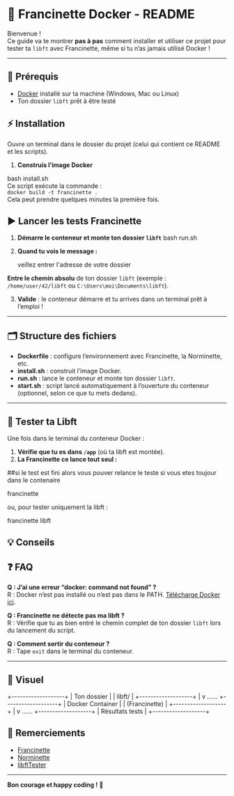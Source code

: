 # 🚀 Francinette Docker - README

Bienvenue !  
Ce guide va te montrer **pas à pas** comment installer et utiliser ce projet pour tester ta `libft` avec Francinette, même si tu n’as jamais utilisé Docker !

---

## 🧰 Prérequis

- [Docker](https://docs.docker.com/get-docker/) installé sur ta machine (Windows, Mac ou Linux)
- Ton dossier `libft` prêt à être testé

## ⚡️ Installation

Ouvre un terminal dans le dossier du projet (celui qui contient ce README et les scripts).

1. **Construis l’image Docker**


 bash install.sh  
Ce script exécute la commande :  
`docker build -t francinette .`  
  Cela peut prendre quelques minutes la première fois.

## ▶️ Lancer les tests Francinette
   
1. **Démarre le conteneur et monte ton dossier `libft`**
    bash run.sh
2. **Quand tu vois le message :**

    veillez entrer l'adresse de votre dossier

**Entre le chemin absolu** de ton dossier `libft` (exemple : `/home/user/42/libft` ou `C:\Users\moi\Documents\libft`).

3. **Valide** : le conteneur démarre et tu arrives dans un terminal prêt à l’emploi !

---

## 🗂️ Structure des fichiers

- **Dockerfile** : configure l’environnement avec Francinette, la Norminette, etc.
- **install.sh** : construit l’image Docker.
- **run.sh** : lance le conteneur et monte ton dossier `libft`.
- **start.sh** : script lancé automatiquement à l’ouverture du conteneur (optionnel, selon ce que tu mets dedans).

---

## 🧪 Tester ta Libft

Une fois dans le terminal du conteneur Docker :

1. **Vérifie que tu es dans `/app`** (où ta libft est montée).
2. **La Francinette ce lance tout seul :**

##si le test est fini alors vous pouver relance le teste si vous etes toujour dans le contenaire 

  francinette


ou, pour tester uniquement la libft :

francinette libft

## 💡 Conseils

## ❓ FAQ

**Q : J’ai une erreur “docker: command not found” ?**  
R : Docker n’est pas installé ou n’est pas dans le PATH. [Télécharge Docker ici](https://docs.docker.com/get-docker/).

**Q : Francinette ne détecte pas ma libft ?**  
R : Vérifie que tu as bien entré le chemin complet de ton dossier `libft` lors du lancement du script.

**Q : Comment sortir du conteneur ?**  
R : Tape `exit` dans le terminal du conteneur.

---

## 🎨 Visuel

+-------------------+
| Ton dossier |
| libft/ |
+-------------------+
| v ......
+-------------------+
| Docker Container |
| (Francinette) |
+-------------------+
| v ......
+-------------------+
| Résultats tests |
+-------------------+

## 🤝 Remerciements

- [Francinette](https://github.com/xicodomingues/francinette)
- [Norminette](https://github.com/42Paris/norminette)
- [libftTester](https://github.com/Tripouille/libftTester)

---

**Bon courage et happy coding !** 🚀

